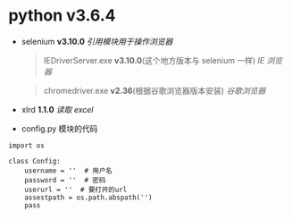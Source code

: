 # python v3.6.4

*   selenium **v3.10.0** _引用模块用于操作浏览器_

    > IEDriverServer.exe **v3.10.0**(这个地方版本与 selenium 一样) _IE 浏览器_

    > chromedriver.exe **v2.36**(根据谷歌浏览器版本安装) _谷歌浏览器_

*   xlrd **1.1.0** _读取 excel_

-   config.py 模块的代码

```
import os

class Config:
    username = ''  # 用户名
    password = ''  # 密码
    userurl = ''  # 要打开的url
    assestpath = os.path.abspath('')
    pass
```
